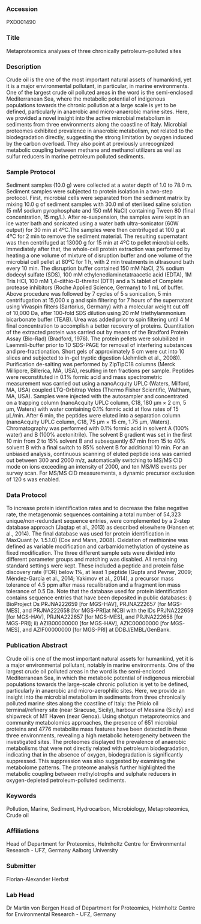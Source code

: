 ### Accession
PXD001490

### Title
Metaproteomics analyses of three chronically petroleum-polluted sites

### Description
Crude oil is the one of the most important natural assets of humankind, yet it is a major environmental pollutant, in particular, in marine environments. One of the largest crude oil polluted areas in the word is the semi-enclosed Mediterranean Sea, where the metabolic potential of indigenous populations towards the chronic pollution at a large scale is yet to be defined, particularly in anaerobic and micro-anaerobic marine sites. Here, we provided a novel insight into the active microbial metabolism in sediments from three environments along the coastline of Italy. Microbial proteomes exhibited prevalence in anaerobic metabolism, not related to the biodegradation directly, suggesting the strong limitation by oxygen induced by the carbon overload. They also point at previously unrecognized metabolic coupling between methane and methanol utilizers as well as sulfur reducers in marine petroleum polluted sediments.

### Sample Protocol
Sediment samples (10.0 g) were collected at a water depth of 1.0 to 78.0 m. Sediment samples were subjected to protein isolation in a two-step protocol. First, microbial cells were separated from the sediment matrix by mixing 10.0 g of sediment samples with 30.0 ml of sterilised saline solution (5 mM sodium pyrophosphate and 150 mM NaCl) containing Tween 80 (final concentration, 15 mg/L). After re-suspension, the samples were kept in an ice water bath and sonicated using a water bath ultra-sonicator (60W output) for 30 min at 4ºC.The samples were then centrifuged at 100 g at 4ºC for 2 min to remove the sediment material. The resulting supernatant was then centrifuged at 13000 g for 15 min at 4ºC to pellet microbial cells. Immediately after that, the whole-cell protein extraction was performed by heating a one volume of mixture of disruption buffer and one volume of the microbial cell pellet at 80ºC for 1 h, with  2 min treatments in ultrasound bath every 10 min. The disruption buffer contained 150 mM NaCl, 2% sodium dodecyl sulfate (SDS), 100 mM ethylenediaminetatraacetic acid (EDTA), 1M Tris HCl, 100 mM 1,4-dithio-D-threitol (DTT) and a ¼ tablet of Complete protease inhibitors (Roche Applied Science, Germany) to 1 mL of buffer. Above procedure was followed by 7 cycles of 5 s sonication, 5 min centrifugation at 15,000 x g and spin filtering for 7 hours of the supernatant using Vivaspin filters (Sartorius, Germany) with a molecular weight cut off of 10,000 Da, after 100-fold SDS dilution using 20 mM triethylammonium bicarbonate buffer (TEAB). Urea was added prior to spin filtering until 4 M final concentration to accomplish a better recovery of proteins. Quantitation of the extracted protein was carried out by means of the Bradford Protein Assay (Bio-Rad) (Bradford, 1976). The protein pellets were solubilized in Laemmli-buffer prior to 1D SDS-PAGE for removal of interfering substances and pre-fractionation. Short gels of approximately 5 cm were cut into 10 slices and subjected to in-gel tryptic digestion (Jehmlich et al., 2008)). Purification de-salting was performed by ZipTipC18 columns (Merck Millipore, Billerica, MA, USA), resulting in ten fractions per sample. Peptides were reconstituted in 0.1% formic acid and mass spectrometric measurement was carried out using a nanoAcquity UPLC (Waters, Milford, MA, USA) coupled LTQ-Orbitrap Velos (Thermo Fisher Scientific, Waltham, MA, USA). Samples were injected with the autosampler and concentrated on a trapping column (nanoAcquity UPLC column, C18, 180 μm × 2 cm, 5 μm, Waters) with water containing 0.1% formic acid at flow rates of 15 μL/min. After 6 min, the peptides were eluted into a separation column (nanoAcquity UPLC column, C18, 75 μm × 15 cm, 1.75 μm, Waters). Chromatography was performed with 0.1% formic acid in solvent A (100% water) and B (100% acetonitrile). The solvent B gradient was set in the first 10 min from 2 to 15% solvent B and subsequently 67 min from 15 to 40% solvent B with a final switch to 85% solvent B for additional 10 min. For an unbiased analysis, continuous scanning of eluted peptide ions was carried out between 300 and 2000 m/z, automatically switching to MS/MS CID mode on ions exceeding an intensity of 2000, and ten MS/MS events per survey scan. For MS/MS CID measurements, a dynamic precursor exclusion of 120 s was enabled.

### Data Protocol
To increase protein identification rates and to decrease the false negative rate, the metagenomic sequences containing a total number of 54,323 unique/non-redundant sequence entries, were complemented by a 2-step database approach (Jaqtap et al., 2013) as described elsewhere (Hansen et al., 2014). The final database was used for protein identification in MaxQuant (v. 1.5.1.0) (Cox and Mann, 2008). Oxidation of methionine was defined as variable modification and carbamidomethylation of cysteine as fixed modification. The three different sample sets were divided into different parameter groups and matching was disabled. All remaining standard settings were kept. These included a peptide and protein false discovery rate (FDR) below 1%, at least 1 peptide (Gupta and Pevner, 2009; Méndez-García et al., 2014; Yakimov et al., 2014), a precursor mass tolerance of 4.5 ppm after mass recalibration and a fragment ion mass tolerance of 0.5 Da. Note that the database used for protein identification contains sequence entries that have been deposited in public databases: i) BioProject Ds PRJNA222659 [for MGS-HAV], PRJNA222657 [for MGS-MES], and PRJNA222658 [for MGS-PRI]at NCBI with the IDs PRJNA222659 [for MGS-HAV], PRJNA222657 [for MGS-MES], and PRJNA222658 [for MGS-PRI]; ii) AZIB00000000 [for MGS-HAV], AZIC00000000 [for MGS-MES], and AZIF00000000 [for MGS-PRI] at DDBJ/EMBL/GenBank.

### Publication Abstract
Crude oil is one of the most important natural assets for humankind, yet it is a major environmental pollutant, notably in marine environments. One of the largest crude oil polluted areas in the word is the semi-enclosed Mediterranean Sea, in which the metabolic potential of indigenous microbial populations towards the large-scale chronic pollution is yet to be defined, particularly in anaerobic and micro-aerophilic sites. Here, we provide an insight into the microbial metabolism in sediments from three chronically polluted marine sites along the coastline of Italy: the Priolo oil terminal/refinery site (near Siracuse, Sicily), harbour of Messina (Sicily) and shipwreck of MT Haven (near Genoa). Using shotgun metaproteomics and community metabolomics approaches, the presence of 651 microbial proteins and 4776 metabolite mass features have been detected in these three environments, revealing a high metabolic heterogeneity between the investigated sites. The proteomes displayed the prevalence of anaerobic metabolisms that were not directly related with petroleum biodegradation, indicating that in the absence of oxygen, biodegradation is significantly suppressed. This suppression was also suggested by examining the metabolome patterns. The proteome analysis further highlighted the metabolic coupling between methylotrophs and sulphate reducers in oxygen-depleted petroleum-polluted sediments.

### Keywords
Pollution, Marine, Sediment, Hydrocarbon, Microbiology, Metaproteomics, Crude oil

### Affiliations
Head of Department for Proteomics, Helmholtz Centre for Environmental Research - UFZ, Germany
Aalborg University

### Submitter
Florian-Alexander Herbst

### Lab Head
Dr Martin von Bergen
Head of Department for Proteomics, Helmholtz Centre for Environmental Research - UFZ, Germany



